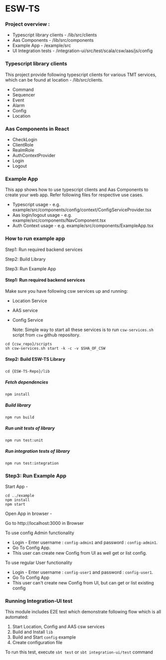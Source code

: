 # ESW-TS

### Project overview :

 * Typescript library clients - /lib/src/clients
 * Aas Components - /lib/src/components
 * Example App - /example/src
 * UI Integration tests - /integration-ui/src/test/scala/csw/aas/js/config

### Typescript library clients
This project provide following typescript clients for various TMT services, which can be found at location - /lib/src/clients.

 * Command
 * Sequencer
 * Event
 * Alarm
 * Config
 * Location

### Aas Components in React
 * CheckLogin
 * ClientRole
 * RealmRole
 * AuthContextProvider
 * Login
 * Logout

### Example App

This app shows how to use typescript clients and Aas Components to create your web app. Refer following files for respective use cases.

 * Typescript usage - e.g. example/src/components/config/context/ConfigServiceProvider.tsx
 * Aas login/logout usage - e.g. example/src/components/NavComponent.tsx
 * Auth Context usage - e.g. example/src/components/ExampleApp.tsx

### How to run example app
Step1: Run required backend services

Step2: Build Library

Step3: Run Example App

#### Step1: Run required backend services

Make sure you have following csw services up and running:

  * Location Service
  * AAS service
  * Config Service

    Note: Simple way to start all these services is to run `csw-services.sh` script from `csw` github repository.

```
cd {csw_repo}/scripts
sh csw-services.sh start -k -c -v $SHA_OF_CSW
```

#### Step2: Build ESW-TS Library

#####
```
cd {ESW-TS-Repo}/lib
```
##### Fetch dependencies

```
npm install
```

##### Build library

```
npm run build
```

##### Run unit tests of library

```
npm run test:unit
```

##### Run integration tests of library

```
npm run test:integration
```

### Step3: Run Example App

Start App -

```
cd ../example
npm install
npm start
```

Open App in browser -

Go to http://localhost:3000 in Browser

To use config Admin functionality

 * Login - Enter username : `config-admin1` and password : `config-admin1`.
 * Go To Config App.
 * This user can create new Config from UI as well get or list config.

To use regular User functionality

 * Login - Enter username : `config-user1` and password : `config-user1`.
 * Go To Config App
 * This user can't create new Config from UI, but can get or list existing config


### Running Integration-UI test

This module includes E2E test which demonstrate following flow which is all automated:

1. Start Location, Config and AAS csw services
2. Build and Install `lib`
3. Build and Start `config` example
4. Create configuration file

To run this test, execute `sbt test` or `sbt integration-ui/test` command
